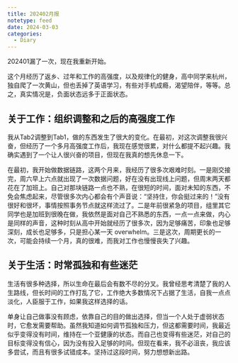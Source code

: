 ```yaml
---
title: 202402月报
notetype: feed
date: 2024-03-03
categories:
  - Diary
---
```

202401漏了一次，现在我重新开始。

这个月经历了返乡、过年和工作的高强度，以及规律化的健身，高中同学来杭州，独自爬了一次黄山，但也丢掉了英语学习，有些对手机成瘾，渴望陪伴，等等。总之，真实情况是，负面状态远多于正面状态。

## 关于工作：组织调整和之后的高强度工作

我从Tab2调整到Tab1，做的东西发生了很大的变化。在最初，对这次调整我很兴奋，但经历了一个多月高强度工作后，我现在感觉很累，对什么都提不起兴趣。我确实遇到了一个让人很兴奋的项目，但现在我真的想先休息一下。

在最初，我开始做数据链路，这两个月来，我经历了很多次艰难时刻。一是刚交接完，周六早上六点就出现了一次数据问题，好在没有出现线上问题，但周末两天都花在了加班上。自己对那块链路一点也不熟，在很短的时间，面对未知的东西，不免会焦虑起来，尽管很多次内心都会有个声音说：“坚持住，你会挺过来的！”没有很好和很坏，事情按照事务节点就这样流过了。二是年前很紧急的项目，组里其它同学也是加班到很晚在做，我依然是面对自己不熟悉的东西，一点一点来做，内心是同样的声音，这种时刻从高中开始就经历了很多次，因为足够痛苦，印象也足够深刻，成长也足够多，只是担心某一天 overwhelm。三是这次，周期更长的一次，可能会持续一个月，真的很难，而我对工作也慢慢丧失了兴趣。

## 关于生活：时常孤独和有些迷茫

生活有很多种选择，所以生命在最后会有数不尽的分叉。我曾经思考清楚了我的人生路线，但长时间的工作打乱了它，工作绝大多数情况下占据了生活，自我一点点淡化，人臣服于工作，如果我这样选择的话。

单身让自己做事没有顾虑，依靠自己的目的做出选择，但当一个人处于虚弱状态时，它愈发需要帮助。虽然我知道如何调节孤独和压力，但这都需要时间，我最近似乎变得没有时间，维持在一个亚健康的状态。而自己也变得有些迷茫，对自己的目标变得没有信心，因为没有投入足够的时间。但现在看来，我不必沮丧，我应该多尝试，而且有很多试错成本。坚持过这段时间，努力想想新出路。


